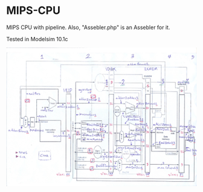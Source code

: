 # MIPS-CPU

MIPS CPU with pipeline. Also, "Assebler.php" is an Assebler for it.

Tested in Modelsim 10.1c

![CPU implementation map](Map.jpg)
